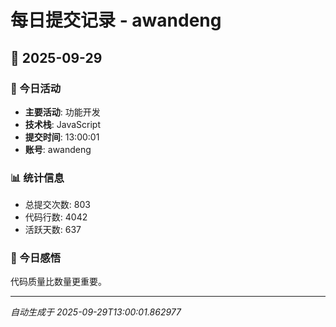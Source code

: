 # 每日提交记录 - awandeng

## 📅 2025-09-29

### 🎯 今日活动
- **主要活动**: 功能开发
- **技术栈**: JavaScript
- **提交时间**: 13:00:01
- **账号**: awandeng

### 📊 统计信息
- 总提交次数: 803
- 代码行数: 4042
- 活跃天数: 637

### 💭 今日感悟
代码质量比数量更重要。

---
*自动生成于 2025-09-29T13:00:01.862977*
